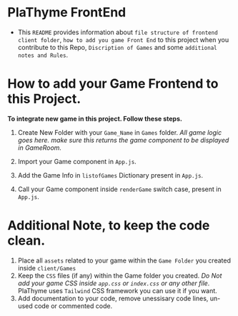 # PlaThyme FrontEnd

* This `README` provides information about `file structure of frontend client folder`, `how to add you game Front End` to this project when you contribute to this Repo, `Discription of Games` and some `additional notes and Rules`.

# How to add your Game Frontend to this Project.

__To integrate new game in this project. Follow these steps.__

1. Create New Folder with your `Game_Name` in `Games` folder. *All game logic goes here. make sure this returns the game component to be displayed in GameRoom.*

2. Import your Game component in `App.js`.

3. Add the Game Info in `listofGames` Dictionary present in `App.js`.

4. Call your Game component inside `renderGame` switch case, present in `App.js`.

# Additional Note, to keep the code clean.

1. Place all `assets` related to your game within the `Game Folder` you created inside `client/Games` 
2. Keep the `CSS` files (if any) within the Game folder you created. *Do Not add your game CSS inside `app.css` or `index.css` or any other file*. PlaThyme uses `Tailwind` CSS framework you can use it if you want.
2. Add documentation to your code, remove unessisary code lines, un-used code or commented code.
